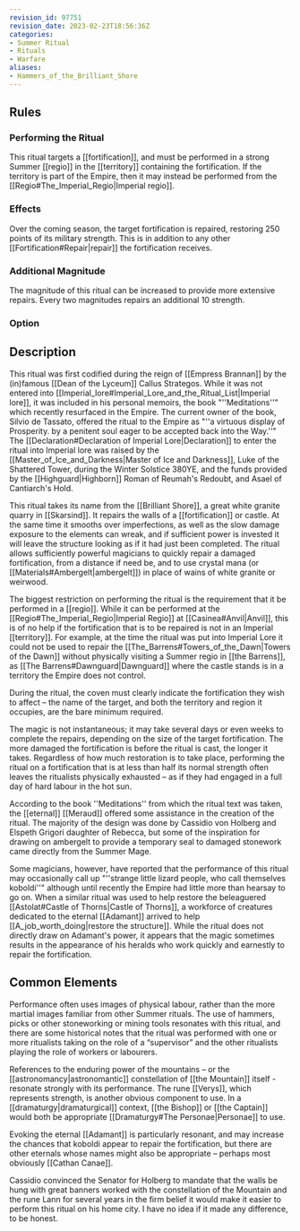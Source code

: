 ```yaml
---
revision_id: 97751
revision_date: 2023-02-23T18:56:36Z
categories:
- Summer Ritual
- Rituals
- Warfare
aliases:
- Hammers_of_the_Brilliant_Shore
---
```


## Rules

### Performing the Ritual
 

This ritual targets a [[fortification]], and must be performed in a strong Summer [[regio]] in the [[territory]] containing the fortification. If the territory is part of the Empire, then it may instead be performed from the [[Regio#The_Imperial_Regio|Imperial regio]]. 



### Effects
Over the coming season, the target fortification is repaired, restoring 250 points of its military strength. This is in addition to any other [[Fortification#Repair|repair]] the fortification receives.



### Additional Magnitude
The magnitude of this ritual can be increased to provide more extensive repairs. Every two magnitudes repairs an additional 10 strength.

### Option


## Description
This ritual was first codified during the reign of [[Empress Brannan]] by the (in)famous [[Dean of the Lyceum]] Callus Strategos. While it was not entered into [[Imperial_lore#Imperial_Lore_and_the_Ritual_List|Imperial lore]], it was included in his personal memoirs, the book "''Meditations''" which recently resurfaced in the Empire. The current owner of the book, Silvio de Tassato, offered the ritual to the Empire as "''a virtuous display of Prosperity. by a penitent soul eager to be accepted back into the Way.''" The [[Declaration#Declaration of Imperial Lore|Declaration]] to enter the ritual into Imperial lore was raised by the [[Master_of_Ice_and_Darkness|Master of Ice and Darkness]], Luke of the Shattered Tower, during the Winter Solstice 380YE, and the funds provided by the [[Highguard|Highborn]] Roman of Reumah's Redoubt, and Asael of Cantiarch's Hold.

This ritual takes its name from the [[Brilliant Shore]], a great white granite quarry in [[Skarsind]]. It repairs the walls of a [[fortification]] or castle. At the same time it smooths over imperfections, as well as the slow damage exposure to the elements can wreak, and if sufficient power is invested it will leave the structure looking as if it had just been completed. The ritual allows sufficiently powerful magicians to quickly repair a damaged fortification, from a distance if need be, and to use crystal mana (or [[Materials#Ambergelt|ambergelt]]) in place of wains of white granite or weirwood.

The biggest restriction on performing the ritual is the requirement that it be performed in a [[regio]]. While it can be performed at the [[Regio#The_Imperial_Regio|Imperial Regio]] at [[Casinea#Anvil|Anvil]], this is of no help if the fortification that is to be repaired is not in an Imperial [[territory]]. For example, at the time the ritual was put into Imperial Lore it could not be used to repair the [[The_Barrens#Towers_of_the_Dawn|Towers of the Dawn]] without physically visiting a Summer regio in [[the Barrens]], as [[The Barrens#Dawnguard|Dawnguard]] where the castle stands is in a territory the Empire does not control.

During the ritual, the coven must clearly indicate the fortification they wish to affect – the name of the target, and both the territory and region it occupies, are the bare minimum required.

The magic is not instantaneous; it may take several days or even weeks to complete the repairs, depending on the size of the target fortification. The more damaged the fortification is before the ritual is cast, the longer it takes. Regardless of how much restoration is to take place, performing the ritual on a fortification that is at less than half its normal strength often leaves the ritualists physically exhausted – as if they had engaged in a full day of hard labour in the hot sun. 

According to the book ''Meditations'' from which the ritual text was taken, the [[eternal]] [[Meraud]] offered some assistance in the creation of the ritual. The majority of the design was done by Cassidio von Holberg and Elspeth Grigori daughter of Rebecca, but some of the inspiration for drawing on ambergelt to provide a temporary seal to damaged stonework came directly from the Summer Mage.

Some magicians, however, have reported that the performance of this ritual may occasionally call up "''strange little lizard people, who call themselves koboldi''" although until recently the Empire had little more than hearsay to go on. When a similar ritual was used to help restore the beleaguered [[Astolat#Castle of Thorns|Castle of Thorns]], a workforce of creatures dedicated to the eternal [[Adamant]] arrived to help [[A_job_worth_doing|restore the structure]]. While the ritual does not directly draw on Adamant's power, it appears that the magic sometimes results in the appearance of his heralds who work quickly and earnestly to repair the fortification.

## Common Elements
Performance often uses images of physical labour, rather than the more martial images familiar from other Summer rituals. The use of hammers, picks or other stoneworking or mining tools resonates with this ritual, and there are some historical notes that the ritual was performed with one or more ritualists taking on the role of a “supervisor” and the other ritualists playing the role of workers or labourers. 

References to the enduring power of the mountains – or the [[astronomancy|astronomantic]] constellation of [[the Mountain]] itself - resonate strongly with its performance. The rune [[Verys]], which represents strength, is another obvious component to use. In a [[dramaturgy|dramaturgical]] context, [[the Bishop]] or [[the Captain]] would both be appropriate [[Dramaturgy#The Personae|Personae]] to use.

Evoking the eternal [[Adamant]] is particularly resonant, and may increase the chances that koboldi appear to repair the fortification, but there are other eternals whose names might also be appropriate – perhaps most obviously [[Cathan Canae]]. 

Cassidio convinced the Senator for Holberg to mandate that the walls be hung with great banners worked with the constellation of the Mountain and the rune Lann for several years in the firm belief it would make it easier to perform this ritual on his home city. I have no idea if it made any difference, to be honest.



